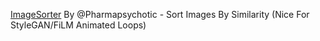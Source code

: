 
[ImageSorter](https://colab.research.google.com/github/pharmapsychotic/ai-notebooks/blob/main/pharmapsychotic_ImageSorter.ipynb)
By @Pharmapsychotic - Sort Images By Similarity (Nice For StyleGAN/FiLM Animated Loops)

